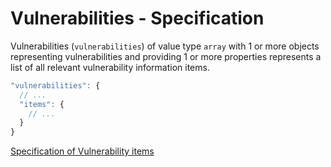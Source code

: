 # Vulnerabilities - Specification

Vulnerabilities (`vulnerabilities`) of value type `array` with 1 or more objects
representing vulnerabilities and providing 1 or more properties represents a
list of all relevant vulnerability information items.

```javascript
"vulnerabilities": {
  // ...
  "items": {
    // ...
  }
}
```

[Specification of Vulnerability items](vulnerabilities/vulnerability-spec.en.md)
